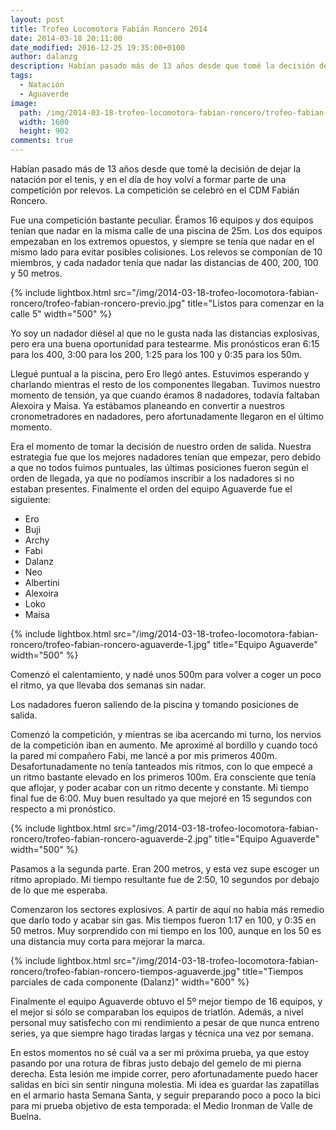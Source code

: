 ```yaml
---
layout: post
title: Trofeo Locomotora Fabián Roncero 2014
date: 2014-03-18 20:11:00
date_modified: 2016-12-25 19:35:00+0100
author: dalanzg
description: Habían pasado más de 13 años desde que tomé la decisión de dejar la natación por el tenis, y en el día de hoy volví a formar parte de una competición por relevos con Aguaverde.
tags:
  - Natación
  - Aguaverde
image:
  path: /img/2014-03-18-trofeo-locomotora-fabian-roncero/trofeo-fabian-roncero-aguaverde-1.jpg
  width: 1600
  height: 902
comments: true
---
```


Habían pasado más de 13 años desde que tomé la decisión de dejar la natación por el tenis, y en el día de hoy volví a formar parte de una competición por relevos. La competición se celebró en el CDM Fabián Roncero.

Fue una competición bastante peculiar. Éramos 16 equipos y dos equipos tenían que nadar en la misma calle de una piscina de 25m. Los dos equipos empezaban en los extremos opuestos, y siempre se tenía que nadar en el mismo lado para evitar posibles colisiones. Los relevos se componían de 10 miembros, y cada nadador tenía que nadar las distancias de 400, 200, 100 y 50 metros.

{% include lightbox.html src="/img/2014-03-18-trofeo-locomotora-fabian-roncero/trofeo-fabian-roncero-previo.jpg" title="Listos para comenzar en la calle 5" width="500" %}

Yo soy un nadador diésel al que no le gusta nada las distancias explosivas, pero era una buena oportunidad para testearme. Mis pronósticos eran 6:15 para los 400, 3:00 para los 200, 1:25 para los 100 y 0:35 para los 50m.

Llegué puntual a la piscina, pero Ero llegó antes. Estuvimos esperando y charlando mientras el resto de los componentes llegaban. Tuvimos nuestro momento de tensión, ya que cuando éramos 8 nadadores, todavía faltaban Alexoira y Maisa. Ya estábamos planeando en convertir a nuestros cronometradores en nadadores, pero afortunadamente llegaron en el último momento.

Era el momento de tomar la decisión de nuestro orden de salida. Nuestra estrategia fue que los mejores nadadores tenían que empezar, pero debido a que no todos fuimos puntuales, las últimas posiciones fueron según el orden de llegada, ya que no podíamos inscribir a los nadadores si no estaban presentes. Finalmente el orden del equipo Aguaverde fue el siguiente:

  - Ero
  - Buji
  - Archy
  - Fabi
  - Dalanz
  - Neo
  - Albertini
  - Alexoira
  - Loko
  - Maisa

{% include lightbox.html src="/img/2014-03-18-trofeo-locomotora-fabian-roncero/trofeo-fabian-roncero-aguaverde-1.jpg" title="Equipo Aguaverde" width="500" %}

Comenzó el calentamiento, y nadé unos 500m para volver a coger un poco el ritmo, ya que llevaba dos semanas sin nadar.

Los nadadores fueron saliendo de la piscina y tomando posiciones de salida.

Comenzó la competición, y mientras se iba acercando mi turno, los nervios de la competición iban en aumento. Me aproximé al bordillo y cuando tocó la pared mi compañero Fabi, me lancé a por mis primeros 400m. Desafortunadamente no tenía tanteados mis ritmos, con lo que empecé a un ritmo bastante elevado en los primeros 100m. Era consciente que tenía que aflojar, y poder acabar con un ritmo decente y constante. Mi tiempo final fue de 6:00. Muy buen resultado ya que mejoré en 15 segundos con respecto a mi pronóstico.

{% include lightbox.html src="/img/2014-03-18-trofeo-locomotora-fabian-roncero/trofeo-fabian-roncero-aguaverde-2.jpg" title="Equipo Aguaverde" width="500" %}

Pasamos a la segunda parte. Eran 200 metros, y esta vez supe escoger un ritmo apropiado. Mi tiempo resultante fue de 2:50, 10 segundos por debajo de lo que me esperaba.

Comenzaron los sectores explosivos. A partir de aquí no había más remedio que darlo todo y acabar sin gas. Mis tiempos fueron 1:17 en 100, y 0:35 en 50 metros. Muy sorprendido con mi tiempo en los 100, aunque en los 50 es una distancia muy corta para mejorar la marca.

{% include lightbox.html src="/img/2014-03-18-trofeo-locomotora-fabian-roncero/trofeo-fabian-roncero-tiempos-aguaverde.jpg" title="Tiempos parciales de cada componente (Dalanz)" width="600" %}

Finalmente el equipo Aguaverde obtuvo el 5º mejor tiempo de 16 equipos, y el mejor si sólo se comparaban los equipos de triatlón. Además, a nivel personal muy satisfecho con mi rendimiento a pesar de que nunca entreno series, ya que siempre hago tiradas largas y técnica una vez por semana.

En estos momentos no sé cuál va a ser mi próxima prueba, ya que estoy pasando por una rotura de fibras justo debajo del gemelo de mi pierna derecha. Esta lesión me impide correr, pero afortunadamente puedo hacer salidas en bici sin sentir ninguna molestia. Mi idea es guardar las zapatillas en el armario hasta Semana Santa, y seguir preparando poco a poco la bici para mi prueba objetivo de esta temporada: el Medio Ironman de Valle de Buelna.
